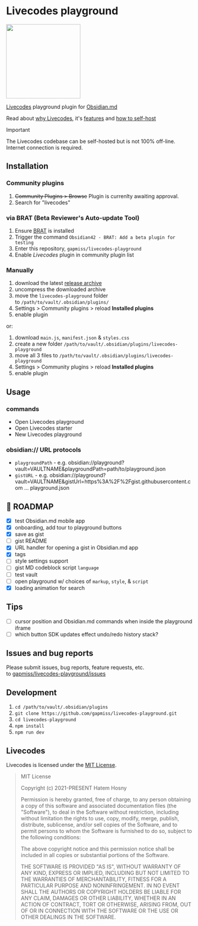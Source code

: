 # Livecodes playground

<img src="https://livecodes.io/docs/img/livecodes-logo.svg" style="width:200px; margin: 0 auto;">

[Livecodes](https://livecodes.io/docs/overview) playground plugin for [Obsidian.md](https://obsidian.md)

Read about [why Livecodes](https://livecodes.io/docs/why), it's [features](https://livecodes.io/docs/features/) and [how to self-host](https://livecodes.io/docs/features/self-hosting)

> [!IMPORTANT]
> The Livecodes codebase can be self-hosted but is not 100% off-line. Internet connection is required.

## Installation

### Community plugins

1. ~~Community Plugins > Browse~~ Plugin is currenlty awaiting approval.
2. Search for "livecodes"

### via BRAT (Beta Reviewer's Auto-update Tool)

1. Ensure [BRAT](https://github.com/TfTHacker/obsidian42-brat) is installed
2. Trigger the command `Obsidian42 - BRAT: Add a beta plugin for testing`
3. Enter this repository, `gapmiss/livecodes-playground`
4. Enable _Livecodes_ plugin in community plugin list

### Manually

1. download the latest [release archive](https://github.com/gapmiss/livecodes-playground/releases/)
2. uncompress the downloaded archive
3. move the `livecodes-playground` folder to `/path/to/vault/.obsidian/plugins/`
4. Settings > Community plugins > reload **Installed plugins**
5. enable plugin

or:

1. download `main.js`, `manifest.json` & `styles.css`
2. create a new folder `/path/to/vault/.obsidian/plugins/livecodes-playground`
3. move all 3 files to `/path/to/vault/.obsidian/plugins/livecodes-playground`
4. Settings > Community plugins > reload **Installed plugins**
5. enable plugin

## Usage

### commands

- Open Livecodes playground
- Open Livecodes starter
- New Livecodes playground

### obsidian:// URL protocols

- `playgroundPath` - e.g. obsidian://playground?vault=VAULTNAME&playgroundPath=path/to/playground.json
- `gistURL` - e.g. obsidian://playground?vault=VAULTNAME&gistUrl=https%3A%2F%2Fgist.githubusercontent.com … playground.json

## 🚧 ROADMAP

- [X] test Obsidian.md mobile app
- [X] onboarding, add tour to playground buttons
- [X] save as gist
- [ ] gist README
- [X] URL handler for opening a gist in Obsidian.md app
- [X] tags
- [ ] style settings support
- [ ] gist MD codeblock script `language`
- [ ] test vault
- [ ] open playground w/ choices of `markup`, `style`, & `script`
- [X] loading animation for search

## Tips

- [ ] cursor position and Obsidian.md commands when inside the playground iframe
- [ ] which button SDK updates effect undo/redo history stack?

## Issues and bug reports

Please submit issues, bug reports, feature requests, etc. to [gapmiss/livecodes-playground/issues](https://github.com/gapmiss/livecodes-playground/issues)

## Development

1. `cd /path/to/vault/.obsidian/plugins`
2. `git clone https://github.com/gapmiss/livecodes-playground.git`
3. `cd livecodes-playground`
4. `npm install`
5. `npm run dev`

## Livecodes

Livecodes is licensed under the [MIT License](https://github.com/live-codes/livecodes/blob/develop/LICENSE).

> MIT License
> 
> Copyright (c) 2021-PRESENT Hatem Hosny
> 
> Permission is hereby granted, free of charge, to any person obtaining a copy
> of this software and associated documentation files (the "Software"), to deal
> in the Software without restriction, including without limitation the rights
> to use, copy, modify, merge, publish, distribute, sublicense, and/or sell
> copies of the Software, and to permit persons to whom the Software is
> furnished to do so, subject to the following conditions:
> 
> The above copyright notice and this permission notice shall be included in all
> copies or substantial portions of the Software.
> 
> THE SOFTWARE IS PROVIDED "AS IS", WITHOUT WARRANTY OF ANY KIND, EXPRESS OR
> IMPLIED, INCLUDING BUT NOT LIMITED TO THE WARRANTIES OF MERCHANTABILITY,
> FITNESS FOR A PARTICULAR PURPOSE AND NONINFRINGEMENT. IN NO EVENT SHALL THE
> AUTHORS OR COPYRIGHT HOLDERS BE LIABLE FOR ANY CLAIM, DAMAGES OR OTHER
> LIABILITY, WHETHER IN AN ACTION OF CONTRACT, TORT OR OTHERWISE, ARISING FROM,
> OUT OF OR IN CONNECTION WITH THE SOFTWARE OR THE USE OR OTHER DEALINGS IN THE
> SOFTWARE.